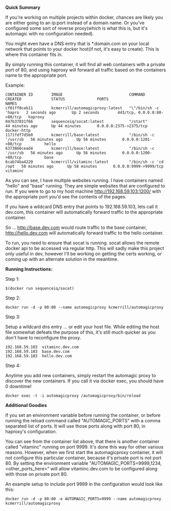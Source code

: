 **Quick Summary**

If you're working on multiple projects within docker, chances are likely you are either going to an ip:port instead of a domain name. Or you've configured some sort of reverse proxy(which is what this is, but it's automagic with no configuration needed).

You might even have a DNS entry that is *.domain.com on your local network that points to your docker host(if not, it's easy to create). This is where this container fits in.

By simply running this container, it will find all web containers with a private port of 80, and using haproxy will forward all traffic based on the containers name to the appropriate port.

Example:

    CONTAINER ID        IMAGE                             COMMAND                CREATED             STATUS              PORTS                         NAMES
    cf01ff8ceb11        kcmerrill/automagicproxy:latest   "\"/bin/sh -c 'hapro   2 seconds ago       Up 2 seconds        443/tcp, 0.0.0.0:80->80/tcp   haproxy
    047b37031f66        sequenceiq/socat:latest           "/start"               44 minutes ago      Up 44 minutes       0.0.0.0:2375->2375/tcp        docker-http
    1171fdf7d5b0        kcmerrill/base:latest             "/bin/sh -c '/usr/sb   56 minutes ago      Up 56 minutes       0.0.0.0:1201->80/tcp          hello
    6373866cead4        kcmerrill/base:latest             "/bin/sh -c '/usr/sb   56 minutes ago      Up 56 minutes       0.0.0.0:1200->80/tcp          base
    6cab74ba4220        kcmerrill/vitaminc:latest         "/bin/sh -c 'cd /opt   58 minutes ago      Up 58 minutes       0.0.0.0:9999->9999/tcp        vitaminc


As you can see, I have multiple websites running. I have containers named "hello" and "base" running. They are simple websites that are configured to run. If you were to go to my host machine http://192.168.59.103:1200/ with the appropriate port you'd see the contents of the pages.

If you have a wildcard DNS entry that points to 192.168.59.103, lets call it dev.com, this container will automatically  forward traffic to the appropriate container.

So ... http://base.dev.com would route traffic to the base container, http://hello.dev.com will automatically forward traffic to the hello container.

To run, you need to ensure that socat is running. socat allows the remote docker api to be accessed via regular http. This will sadly make this project only useful in dev, however I'll be working on getting the certs working, or coming up with an alternate solution in the meantime.

**Running Instructions:**

Step 1:

    $(docker run sequenceiq/socat)

Step 2:

    docker run -d -p 80:80 --name automagicproxy kcmerrill/automagicproxy

Step 3:

Setup a wildcard dns entry ... or edit your host file. While editing the host file somewhat defeats the purpose of this, it's still much quicker as you don't have to reconfigure the proxy.

    192.168.59.103  vitaminc.dev.com
    192.168.59.103  base.dev.com
    192.168.59.103  hello.dev.com

Step 4:

Anytime you add new containers, simply restart the automagic proxy to discover the new containers. If you call it via docker exec, you should have 0 downtime!

    docker exec -t -i automagicproxy /automagicproxy/bin/reload

**Additional Goodies**

If you set an environment variable before running the container, or before running the reload command called "AUTOMAGIC_PORTS" with a comma separated list of ports. It will use those ports along with port 80, in haproxy's configuration. 

You can see from the container list above, that there is another container called "vitaminc" running on port 9999. It's done this way for other various reasons. However, when we first start the automagicproxy container, it will not configure this particular container, because it's private port is not port 80. By setting the environment variable "AUTOMAGIC_PORTS=9999,1234,<other_ports_here>" will allow vitaminc.dev.com to be configured along with those on private port 80. 

An example setup to include port 9999 in the configuration would look like this:

    docker run -d -p 80:80 -e AUTOMAGIC_PORTS=9999 --name automagicproxy kcmerrill/automagicproxy
